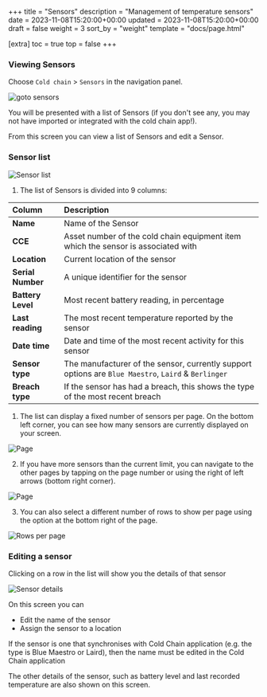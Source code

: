 +++
title = "Sensors"
description = "Management of temperature sensors"
date = 2023-11-08T15:20:00+00:00
updated = 2023-11-08T15:20:00+00:00
draft = false
weight = 3
sort_by = "weight"
template = "docs/page.html"

[extra]
toc = true
top = false
+++

### Viewing Sensors

Choose `Cold chain` > `Sensors` in the navigation panel.

![goto sensors](/docs/coldchain/images/goto_sensors.png)

You will be presented with a list of Sensors (if you don't see any, you may not have imported or integrated with the cold chain app!).

From this screen you can view a list of Sensors and edit a Sensor.

### Sensor list

![Sensor list](/docs/coldchain/images/sensor_list.png)

1. The list of Sensors is divided into 9 columns:

| Column            | Description                                                                                         |
| :---------------- | :-------------------------------------------------------------------------------------------------- |
| **Name**          | Name of the Sensor                                                                                  |
| **CCE**           | Asset number of the cold chain equipment item which the sensor is associated with                   |
| **Location**      | Current location of the sensor                                                                      |
| **Serial Number** | A unique identifier for the sensor                                                                  |
| **Battery Level** | Most recent battery reading, in percentage                                                          |
| **Last reading**  | The most recent temperature reported by the sensor                                                  |
| **Date time**     | Date and time of the most recent activity for this sensor                                           |
| **Sensor type**   | The manufacturer of the sensor, currently support options are `Blue Maestro`, `Laird` & `Berlinger` |
| **Breach type**   | If the sensor has had a breach, this shows the type of the most recent breach                       |

1. The list can display a fixed number of sensors per page. On the bottom left corner, you can see how many sensors are currently displayed on your screen.

![Page](/docs/introduction/images/list_showing.png)

2. If you have more sensors than the current limit, you can navigate to the other pages by tapping on the page number or using the right of left arrows (bottom right corner).

![Page](/docs/introduction/images/list_pagenumbers.png)

3. You can also select a different number of rows to show per page using the option at the bottom right of the page.

![Rows per page](/docs/introduction/images/rows-per-page-select.png)

### Editing a sensor

Clicking on a row in the list will show you the details of that sensor

![Sensor details](/docs/coldchain/images/sensor_details.png)

On this screen you can

- Edit the name of the sensor
- Assign the sensor to a location

<div class="note">If the sensor is one that synchronises with Cold Chain application (e.g. the type is Blue Maestro or Laird), then the name must be edited in the Cold Chain application</div>

The other details of the sensor, such as battery level and last recorded temperature are also shown on this screen.
